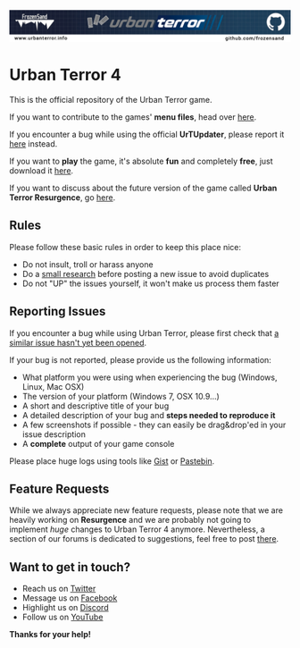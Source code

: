 <p align="center"><a href="http://www.urbanterror.info" title="Urban Terror official website" target="_blank"><img src="https://raw.githubusercontent.com/FrozenSand/UrbanTerror4/master/github_frozensand.jpg" alt="Urban Terror 4" title="Urban Terror 4" /></a></p>

Urban Terror 4
=====================

This is the official repository of the Urban Terror game.

If you want to contribute to the games' **menu files**, head over [here](https://github.com/FrozenSand/UrbanTerror4/tree/master/menu).

If you encounter a bug while using the official **UrTUpdater**, please report it [here](https://github.com/Barbatos/UrTUpdater) instead.

If you want to **play** the game, it's absolute **fun** and completely **free**, just download it [here](http://www.urbanterror.info/downloads/).

If you want to discuss about the future version of the game called **Urban Terror Resurgence**, go [here](http://www.urbanterror.info/forums/forum/73-ue4-urban-terror-discussion/).


Rules
---------------------

Please follow these basic rules in order to keep this place nice:

- Do not insult, troll or harass anyone
- Do a [small research](https://github.com/FrozenSand/UrbanTerror4/issues?q=is%3Aissue+) before posting a new issue to avoid duplicates
- Do not "UP" the issues yourself, it won't make us process them faster


Reporting Issues
---------------------

If you encounter a bug while using Urban Terror, please first check that [a similar issue hasn't yet been opened](https://github.com/FrozenSand/UrbanTerror4/issues).

If your bug is not reported, please provide us the following information:

- What platform you were using when experiencing the bug (Windows, Linux, Mac OSX)
- The version of your platform (Windows 7, OSX 10.9...)
- A short and descriptive title of your bug
- A detailed description of your bug and **steps needed to reproduce it**
- A few screenshots if possible - they can easily be drag&drop'ed in your issue description
- A **complete** output of your game console

Please place huge logs using tools like [Gist](https://gist.github.com) or [Pastebin](http://pastebin.com).

Feature Requests
---------------------

While we always appreciate new feature requests, please note that we are heavily working on **Resurgence** and we are probably not going to implement *huge* changes to Urban Terror 4 anymore.
Nevertheless, a section of our forums is dedicated to suggestions, feel free to post [there](http://www.urbanterror.info/forums/forum/57-4x-suggestions/).

Want to get in touch?
---------------------

- Reach us on [Twitter](https://twitter.com/UrbanTerrorInfo)
- Message us on [Facebook](https://www.facebook.com/urbanterror)
- Highlight us on [Discord](http://discord.me/urt)
- Follow us on [YouTube](https://www.youtube.com/user/urbanterrorofficial)

**Thanks for your help!**
